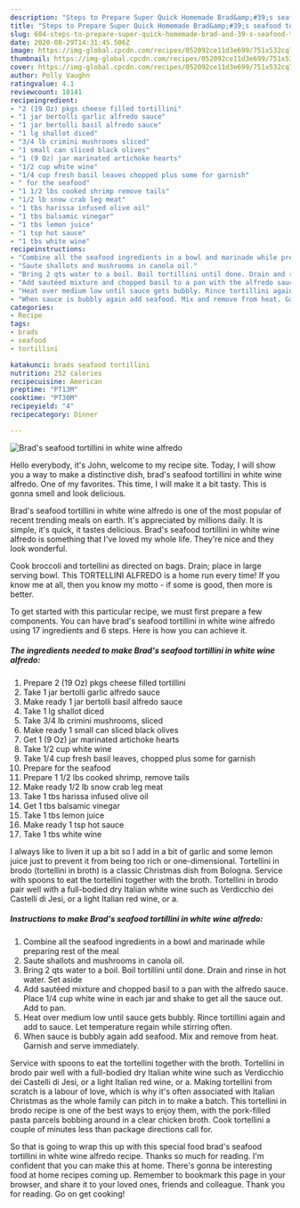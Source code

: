 ```yaml
---
description: "Steps to Prepare Super Quick Homemade Brad&amp;#39;s seafood tortillini in white wine alfredo"
title: "Steps to Prepare Super Quick Homemade Brad&amp;#39;s seafood tortillini in white wine alfredo"
slug: 604-steps-to-prepare-super-quick-homemade-brad-and-39-s-seafood-tortillini-in-white-wine-alfredo
date: 2020-08-29T14:31:45.506Z
image: https://img-global.cpcdn.com/recipes/052092ce11d3e699/751x532cq70/brads-seafood-tortillini-in-white-wine-alfredo-recipe-main-photo.jpg
thumbnail: https://img-global.cpcdn.com/recipes/052092ce11d3e699/751x532cq70/brads-seafood-tortillini-in-white-wine-alfredo-recipe-main-photo.jpg
cover: https://img-global.cpcdn.com/recipes/052092ce11d3e699/751x532cq70/brads-seafood-tortillini-in-white-wine-alfredo-recipe-main-photo.jpg
author: Polly Vaughn
ratingvalue: 4.1
reviewcount: 18141
recipeingredient:
- "2 (19 Oz) pkgs cheese filled tortillini"
- "1 jar bertolli garlic alfredo sauce"
- "1 jar bertolli basil alfredo sauce"
- "1 lg shallot diced"
- "3/4 lb crimini mushrooms sliced"
- "1 small can sliced black olives"
- "1 (9 Oz) jar marinated artichoke hearts"
- "1/2 cup white wine"
- "1/4 cup fresh basil leaves chopped plus some for garnish"
- " for the seafood"
- "1 1/2 lbs cooked shrimp remove tails"
- "1/2 lb snow crab leg meat"
- "1 tbs harissa infused olive oil"
- "1 tbs balsamic vinegar"
- "1 tbs lemon juice"
- "1 tsp hot sauce"
- "1 tbs white wine"
recipeinstructions:
- "Combine all the seafood ingredients in a bowl and marinade while preparing rest of the meal"
- "Saute shallots and mushrooms in canola oil."
- "Bring 2 qts water to a boil. Boil tortillini until done. Drain and rinse in hot water. Set aside"
- "Add sautéed mixture and chopped basil to a pan with the alfredo sauce. Place 1/4 cup white wine in each jar and shake to get all the sauce out. Add to pan."
- "Heat over medium low until sauce gets bubbly. Rince tortillini again and add to sauce. Let temperature regain while stirring often."
- "When sauce is bubbly again add seafood. Mix and remove from heat. Garnish and serve immediately."
categories:
- Recipe
tags:
- brads
- seafood
- tortillini

katakunci: brads seafood tortillini 
nutrition: 252 calories
recipecuisine: American
preptime: "PT13M"
cooktime: "PT30M"
recipeyield: "4"
recipecategory: Dinner

---
```



![Brad&#39;s seafood tortillini in white wine alfredo](https://img-global.cpcdn.com/recipes/052092ce11d3e699/751x532cq70/brads-seafood-tortillini-in-white-wine-alfredo-recipe-main-photo.jpg)

Hello everybody, it's John, welcome to my recipe site. Today, I will show you a way to make a distinctive dish, brad&#39;s seafood tortillini in white wine alfredo. One of my favorites. This time, I will make it a bit tasty. This is gonna smell and look delicious.

Brad&#39;s seafood tortillini in white wine alfredo is one of the most popular of recent trending meals on earth. It's appreciated by millions daily. It is simple, it's quick, it tastes delicious. Brad&#39;s seafood tortillini in white wine alfredo is something that I've loved my whole life. They're nice and they look wonderful.

Cook broccoli and tortellini as directed on bags. Drain; place in large serving bowl. This TORTELLINI ALFREDO is a home run every time! If you know me at all, then you know my motto - if some is good, then more is better.


To get started with this particular recipe, we must first prepare a few components. You can have brad&#39;s seafood tortillini in white wine alfredo using 17 ingredients and 6 steps. Here is how you can achieve it.

<!--inarticleads1-->

##### The ingredients needed to make Brad&#39;s seafood tortillini in white wine alfredo:

1. Prepare 2 (19 Oz) pkgs cheese filled tortillini
1. Take 1 jar bertolli garlic alfredo sauce
1. Make ready 1 jar bertolli basil alfredo sauce
1. Take 1 lg shallot diced
1. Take 3/4 lb crimini mushrooms, sliced
1. Make ready 1 small can sliced black olives
1. Get 1 (9 Oz) jar marinated artichoke hearts
1. Take 1/2 cup white wine
1. Take 1/4 cup fresh basil leaves, chopped plus some for garnish
1. Prepare  for the seafood
1. Prepare 1 1/2 lbs cooked shrimp, remove tails
1. Make ready 1/2 lb snow crab leg meat
1. Take 1 tbs harissa infused olive oil
1. Get 1 tbs balsamic vinegar
1. Take 1 tbs lemon juice
1. Make ready 1 tsp hot sauce
1. Take 1 tbs white wine


I always like to liven it up a bit so I add in a bit of garlic and some lemon juice just to prevent it from being too rich or one-dimensional. Tortellini in brodo (tortellini in broth) is a classic Christmas dish from Bologna. Service with spoons to eat the tortellini together with the broth. Tortellini in brodo pair well with a full-bodied dry Italian white wine such as Verdicchio dei Castelli di Jesi, or a light Italian red wine, or a. 

<!--inarticleads2-->

##### Instructions to make Brad&#39;s seafood tortillini in white wine alfredo:

1. Combine all the seafood ingredients in a bowl and marinade while preparing rest of the meal
1. Saute shallots and mushrooms in canola oil.
1. Bring 2 qts water to a boil. Boil tortillini until done. Drain and rinse in hot water. Set aside
1. Add sautéed mixture and chopped basil to a pan with the alfredo sauce. Place 1/4 cup white wine in each jar and shake to get all the sauce out. Add to pan.
1. Heat over medium low until sauce gets bubbly. Rince tortillini again and add to sauce. Let temperature regain while stirring often.
1. When sauce is bubbly again add seafood. Mix and remove from heat. Garnish and serve immediately.


Service with spoons to eat the tortellini together with the broth. Tortellini in brodo pair well with a full-bodied dry Italian white wine such as Verdicchio dei Castelli di Jesi, or a light Italian red wine, or a. Making tortellini from scratch is a labour of love, which is why it&#39;s often associated with Italian Christmas as the whole family can pitch in to make a batch. This tortellini in brodo recipe is one of the best ways to enjoy them, with the pork-filled pasta parcels bobbing around in a clear chicken broth. Cook tortellini a couple of minutes less than package directions call for. 

So that is going to wrap this up with this special food brad&#39;s seafood tortillini in white wine alfredo recipe. Thanks so much for reading. I'm confident that you can make this at home. There's gonna be interesting food at home recipes coming up. Remember to bookmark this page in your browser, and share it to your loved ones, friends and colleague. Thank you for reading. Go on get cooking!
